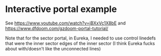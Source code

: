 # Interactive portal example

See https://www.youtube.com/watch?v=jBXxVc1X8bE
and https://www.dfdoom.com/gzdoom-portal-tutorial/

Note that for the sector portal, in Eureka, I needed to use control linedefs that were the inner sector edges of the inner sector (I think Eureka fucks about with/doesn't like the unconnected lines)

